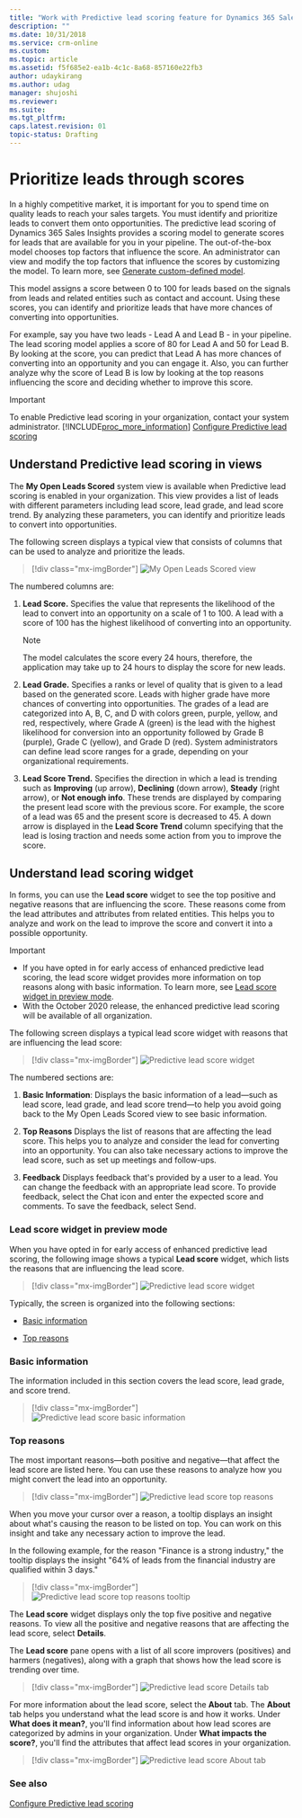 ```yaml
---
title: "Work with Predictive lead scoring feature for Dynamics 365 Sales  | MicrosoftDocs"
description: ""
ms.date: 10/31/2018
ms.service: crm-online
ms.custom: 
ms.topic: article
ms.assetid: f5f685e2-ea1b-4c1c-8a68-857160e22fb3
author: udaykirang
ms.author: udag
manager: shujoshi
ms.reviewer: 
ms.suite: 
ms.tgt_pltfrm: 
caps.latest.revision: 01
topic-status: Drafting
---
```


# Prioritize leads through scores

In a highly competitive market, it is important for you to spend time on quality leads to reach your sales targets. You must identify and prioritize leads to convert them onto opportunities. The predictive lead scoring of Dynamics 365 Sales Insights provides a scoring model to generate scores for leads that are available for you in your pipeline. The out-of-the-box model chooses top factors that influence the score. An administrator can view and modify the top factors that influence the scores by customizing the model. To learn more, see [Generate custom-defined model](configure-predictive-lead-scoring.md#generate-custom-defined-model).

This model assigns a score between 0 to 100 for leads based on the signals from leads and related entities such as contact and account. Using these scores, you can identify and prioritize leads that have more chances of converting into opportunities. 

For example, say you have two leads - Lead A and Lead B - in your pipeline. The lead scoring model applies a score of 80 for Lead A and 50 for Lead B. By looking at the score, you can predict that Lead A has more chances of converting into an opportunity and you can engage it. Also, you can further analyze why the score of Lead B is low by looking at the top reasons influencing the score and deciding whether to improve this score.
 
> [!IMPORTANT]
> To enable Predictive lead scoring in your organization, contact your system administrator.
> [!INCLUDE[proc_more_information](../includes/proc-more-information.md)] [Configure Predictive lead scoring](configure-predictive-lead-scoring.md)

## Understand Predictive lead scoring in views

The **My Open Leads Scored** system view is available when Predictive lead scoring is enabled in your organization. This view provides a list of leads with different parameters including lead score, lead grade, and lead score trend. By analyzing these parameters, you can  identify and prioritize leads to convert into opportunities.

The following screen displays a typical view that consists of columns that can be used to analyze and prioritize the leads.

> [!div class="mx-imgBorder"]
> ![My Open Leads Scored view](media/my-open-lead-score-view.png "My Open Leads Scored view")

The numbered columns are:

1.	**Lead Score.** Specifies the value that represents the likelihood of the lead to convert into an opportunity on a scale of 1 to 100. A lead with a score of 100 has the highest likelihood of converting into an opportunity. 

    >[!NOTE]
    >The model calculates the score every 24 hours, therefore, the application may take up to 24 hours to display the score for new leads. 

2.	**Lead Grade.** Specifies a ranks or level of quality that is given to a lead based on the generated score. Leads with higher grade have more chances of converting into opportunities. The grades of a lead are categorized into A, B, C, and D with colors green, purple, yellow, and red, respectively, where Grade A (green) is the lead with the highest likelihood for conversion into an opportunity followed by Grade B (purple), Grade C (yellow), and Grade D (red). System administrators can define lead score ranges for a grade, depending on your organizational requirements.

3. **Lead Score Trend.** Specifies the direction in which a lead is trending such as **Improving** (up arrow), **Declining** (down arrow), **Steady** (right arrow), or **Not enough info**. These trends are displayed by comparing the present lead score with the previous score. For example, the score of a lead was 65 and the present score is decreased to 45. A down arrow is displayed in the **Lead Score Trend** column specifying that the lead is losing traction and needs some action from you to improve the score. 
 
## Understand lead scoring widget

In forms, you can use the **Lead score** widget to see the top positive and negative reasons that are influencing the score. These reasons come from the lead attributes and attributes from related entities. This helps you to analyze and work on the lead to improve the score and convert it into a possible opportunity.

>[!IMPORTANT]
>- If you have opted in for early access of enhanced predictive lead scoring, the lead score widget provides more information on top reasons along with basic information. To learn more, see [Lead score widget in preview mode](#lead-score-widget-in-preview-mode). <br>
>- With the October 2020 release, the enhanced predictive lead scoring will be available of all organization.

The following screen displays a typical lead score widget with reasons that are influencing the lead score:

> [!div class="mx-imgBorder"]
> ![Predictive lead score widget](media/predictive-lead-scoring-widget-v1.png "Predictive lead score widget")

The numbered sections are:

1. **Basic Information**: Displays the basic information of a lead—such as lead score, lead grade, and lead score trend—to help you avoid going back to the My Open Leads Scored view to see basic information.

2. **Top Reasons** Displays the list of reasons that are affecting the lead score. This helps you to analyze and consider the lead for converting into an opportunity. You can also take necessary actions to improve the lead score, such as set up meetings and follow-ups.

3. **Feedback** Displays feedback that's provided by a user to a lead. You can change the feedback with an appropriate lead score. To provide feedback, select the Chat icon and enter the expected score and comments. To save the feedback, select Send.

### Lead score widget in preview mode

When you have opted in for early access of enhanced predictive lead scoring, the following image shows a typical **Lead score** widget, which lists the reasons that are influencing the lead score.

> [!div class="mx-imgBorder"]
> ![Predictive lead score widget](media/predictive-lead-scoring-widget.png "Predictive lead score widget")

Typically, the screen is organized into the following sections:

- [Basic information](#basic-information)

- [Top reasons](#top-reasons)

### Basic information

The information included in this section covers the lead score, lead grade, and score trend.

> [!div class="mx-imgBorder"]
> ![Predictive lead score basic information](media/predictive-lead-scoring-widget-basic-information.png "Predictive lead score basic information")

### Top reasons

The most important reasons&mdash;both positive and negative&mdash;that affect the lead score are listed here. You can use these reasons to analyze how you might convert the lead into an opportunity.

> [!div class="mx-imgBorder"]
> ![Predictive lead score top reasons](media/predictive-lead-scoring-widget-top-reasons.png "Predictive lead score top reasons")

When you move your cursor over a reason, a tooltip displays an insight about what's causing the reason to be listed on top. You can work on this insight and take any necessary action to improve the lead.

In the following example, for the reason "Finance is a strong industry," the tooltip displays the insight "64% of leads from the financial industry are qualified within 3 days." 

> [!div class="mx-imgBorder"]
> ![Predictive lead score top reasons tooltip](media/predictive-lead-scoring-widget-top-reasons-tool-tip.png "Predictive lead score top reasons tooltip")

The **Lead score** widget displays only the top five positive and negative reasons. To view all the positive and negative reasons that are affecting the lead score, select **Details**. 

The **Lead score** pane opens with a list of all score improvers (positives) and harmers (negatives), along with a graph that shows how the lead score is trending over time.

> [!div class="mx-imgBorder"]
> ![Predictive lead score Details tab](media/predictive-lead-scoring-widget-top-reasons-details-tab.png "Predictive lead score Details tab")

For more information about the lead score, select the **About** tab. The **About** tab helps you understand what the lead score is and how it works. Under **What does it mean?**, you'll find information about how lead scores are categorized by admins in your organization. Under **What impacts the score?**, you'll find the attributes that affect lead scores in your organization.

> [!div class="mx-imgBorder"]
> ![Predictive lead score About tab](media/predictive-lead-scoring-widget-top-reasons-about-tab.png "Predictive lead score About tab")

### See also

[Configure Predictive lead scoring](configure-predictive-lead-scoring.md)
